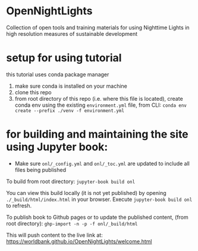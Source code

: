 # OpenNightLights
Collection of open tools and training materials for using Nighttime Lights in high resolution measures of sustainable development


# setup for using tutorial
this tutorial uses conda package manager
1. make sure conda is installed on your machine
2. clone this repo
3. from root directory of this repo (i.e. where this file is located),
create conda env using the existing `environment.yml` file,
from CLI: `conda env create --prefix ./venv -f environment.yml`



# for building and maintaining the site using Jupyter book:
- Make sure `onl/_config.yml` and `onl/_toc.yml` are updated to include all
files being published

To build from root directory:
`jupyter-book build onl`

You can view this build locally (it is not yet published) by opening `./_build/html/index.html`
in your browser. Execute `jupyter-book build onl` to refresh.

To publish book to Github pages or to update the published content, (from root directory):
`ghp-import -n -p -f onl/_build/html`

This will push content to the live link at: https://worldbank.github.io/OpenNightLights/welcome.html